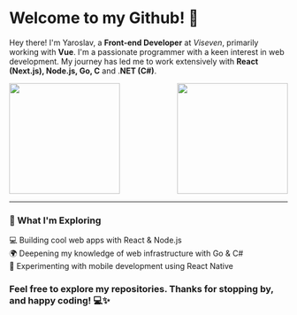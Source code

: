 # Welcome to my Github! 👋

Hey there! I'm Yaroslav, a __Front-end Developer__ at _Viseven_, primarily working with __Vue__. 
I'm a passionate programmer with a keen interest in web development. My journey has led me to work extensively with __React (Next.js), Node.js, Go, C__ and .__NET (C#)__.

<div style="display: flex; justify-content: space-between; align-items: center;">
  <picture>
    <source
      srcset="https://github-readme-stats.vercel.app/api?username=Yaroslaw07&theme=dark&bg_color=00000000&border_color=30363d&title_color=428ff2"
      media="(prefers-color-scheme: dark)"
    />
    <source
      srcset="https://github-readme-stats.vercel.app/api?username=Yaroslaw07&theme=light&bg_color=00000000"
      media="(prefers-color-scheme: light), (prefers-color-scheme: no-preference)"
    />
    <img height="200px" align="center" style="min-height: 200px" src="https://github-readme-stats.vercel.app/api?username=Yaroslaw07&langs_count=8&layout=compact" />
  </picture>
  
  <picture>
    <source
      srcset="https://github-readme-stats.vercel.app/api/top-langs/?username=Yaroslaw07&langs_count=8&layout=compact&theme=dark&bg_color=00000000&border_color=30363d&title_color=428ff2"
      media="(prefers-color-scheme: dark)"
    />
    <source
      srcset="https://github-readme-stats.vercel.app/api/top-langs/?username=Yaroslaw07&langs_count=8&layout=compact&theme=light&bg_color=00000000"
      media="(prefers-color-scheme: light), (prefers-color-scheme: no-preference)"
    />
    <img height="200px" align="center" style="min-height: 200px" src="https://github-readme-stats.vercel.app/api/top-langs/?username=Yaroslaw07&langs_count=8&layout=compact" />
  </picture>

    
</div>

---

### 🚀 What I'm Exploring

💻 Building cool web apps with React & Node.js\
🌍 Deepening my knowledge of web infrastructure with Go & C#\
📱 Experimenting with mobile development using React Native

### Feel free to explore my repositories. Thanks for stopping by, and happy coding! 💻✨
